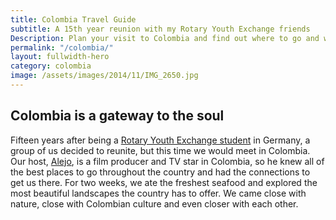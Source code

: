 ```yaml
---
title: Colombia Travel Guide
subtitle: A 15th year reunion with my Rotary Youth Exchange friends
Description: Plan your visit to Colombia and find out where to go and what to do in Colombia. Read about itineraries, activities, places to stay and travel essentials...
permalink: "/colombia/"
layout: fullwidth-hero
category: colombia
image: /assets/images/2014/11/IMG_2650.jpg
---
```


## Colombia is a gateway to the soul

Fifteen years after being a [Rotary Youth Exchange student](https://www.rotary.org/en/get-involved/exchange-ideas/youth-exchanges) in Germany, a group of us decided to reunite, but this time we would meet in Colombia. Our host, [Alejo](https://www.instagram.com/alejogb/), is a film producer and TV star in Colombia, so he knew all of the best places to go throughout the country and had the connections to get us there. For two weeks, we ate the freshest seafood and explored the most beautiful landscapes the country has to offer. We came close with nature, close with Colombian culture and even closer with each other.